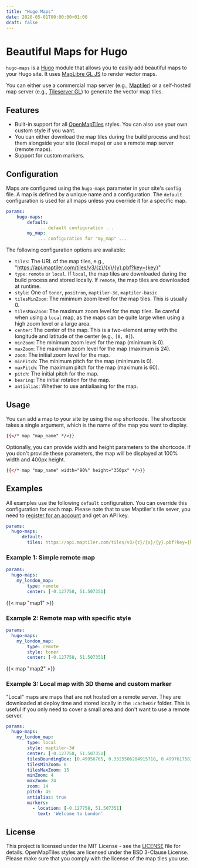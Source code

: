 ```yaml
---
title: "Hugo Maps"
date: 2020-05-01T00:00:00+01:00
draft: false
---
```


# Beautiful Maps for Hugo

`hugo-maps` is a [Hugo](https://gohugo.io/) module that allows you to easily add beautiful maps to your Hugo site. It uses [MapLibre GL JS](https://docs.mapbox.com/mapbox-gl-js/api/) to render vector maps.

You can either use a commercial map server (e.g., [Maptiler](https://www.maptiler.com/)) or a self-hosted map server (e.g., [Tileserver GL](https://github.com/maptiler/tileserver-gl)) to generate the vector map tiles.

## Features
- Built-in support for all [OpenMapTiles](https://openmaptiles.org/styles/) styles. You can also use your own custom style if you want.
- You can either download the map tiles during the build process and host them alongside your site (local maps) or use a remote map server (remote maps).
- Support for custom markers.

## Configuration

Maps are configured using the `hugo-maps` parameter in your site's `config` file. A map is defined by a unique name and a configuration. The `default` configuration is used for all maps unless you override it for a specific map.
    
```yaml
params:
    hugo-maps:
        default:
            ... default configuration ...
        my_map:
            ... configuration for "my_map" ...
```


The following configuration options are available:

- `tiles`: The URL of the map tiles, e.g., "https://api.maptiler.com/tiles/v3/{z}/{x}/{y}.pbf?key={key}"
- `type`: `remote` or `local`. If `local`, the map tiles are downloaded during the build process and stored locally. If `remote`, the map tiles are downloaded at runtime.
- `style`: One of `toner`, `positron`, `maptiler-3d`, `maptiler-basic`
- `tilesMinZoom`: The minimum zoom level for the map tiles. This is usually 0.
- `tilesMaxZoom`: The maximum zoom level for the map tiles. Be careful when using a `local` map, as the maps can be quite large when using a high zoom level or a large area.
- `center`: The center of the map. This is a two-element array with the longitude and latitude of the center (e.g., `[0, 0]`).
- `minZoom`: The minimum zoom level for the map (minimum is 0).
- `maxZoom`: The maximum zoom level for the map (maximum is 24).
- `zoom`: The initial zoom level for the map.
- `minPitch`: The minimum pitch for the map (minimum is 0).
- `maxPitch`: The maximum pitch for the map (maximum is 60).
- `pitch`: The initial pitch for the map.
- `bearing`: The initial rotation for the map.
- `antialias`: Whether to use antialiasing for the map.

## Usage

You can add a map to your site by using the `map` shortcode. The shortcode takes a single argument, which is the name of the map you want to display.

````html
{{</* map "map_name" */>}}
````

Optionally, you can provide width and height parameters to the shortcode. If you don't provide these parameters, the map will be displayed at 100% width and 400px height.

````html
{{</* map "map_name" width="90%" height="350px" */>}}
````

## Examples

All examples use the following `default` configuration. You can override this configuration for each map. Please note that to use Maptiler's tile sever, you need to [register for an account](https://www.maptiler.com/cloud/) and get an API key.

```yaml
params:
  hugo-maps:
      default:
        tiles: https://api.maptiler.com/tiles/v3/{z}/{x}/{y}.pbf?key={key}
```

### Example 1: Simple remote map

```yaml
params:
  hugo-maps:
    my_london_map:
        type: remote
        center: [-0.127758, 51.507351]
```

{{< map "map1" >}}

### Example 2: Remote map with specific style

```yaml
params:
  hugo-maps:
    my_london_map:
        type: remote
        style: toner
        center: [-0.127758, 51.507351]
```

{{< map "map2" >}}

### Example 3: Local map with 3D theme and custom marker 

"Local" maps are maps that are not hosted on a remote server. They are downloaded at deploy time and stored locally in the `:cacheDir` folder. This is useful if you only need to cover a small area and don't want to use a remote server.

```yaml
params:
  hugo-maps:
    my_london_map:
        type: local
        style: maptiler-3d
        center: [-0.127758, 51.507351]
        tilesBoundingBox: [0.49956765, 0.3325506204915718, 0.4997617583333333, 0.3323975306107756]
        tilesMinZoom: 0
        tilesMaxZoom: 15
        minZoom: 4
        maxZoom: 24
        zoom: 14
        pitch: 45
        antialias: true
        markers:
          - location: [-0.127758, 51.507351]
            text: 'Welcome to London'
```

## License

This project is licensed under the MIT License - see the [LICENSE](LICENSE) file for details. OpenMapTiles styles are licensed under the BSD 3-Clause License. Please make sure that you comply with the license of the map tiles you use.